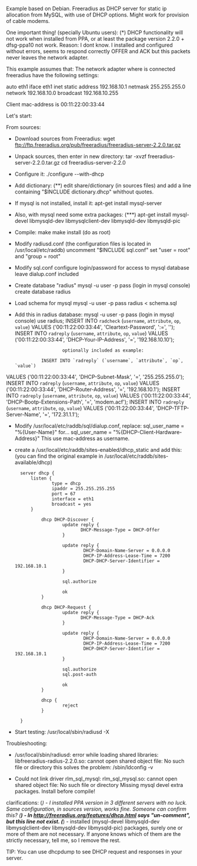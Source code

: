 Example based on Debian.
Freeradius as DHCP server for static ip allocation from MySQL, with
use of DHCP options.
Might work for provision of cable modems.

One important thing! (specially Ubuntu users):  (*)
DHCP functionality will not work when installed from PPA, or at least
the package version 2.2.0 + dfsg-ppa10 not work.
Reason: I dont know. I installed and configured without errors, seems
to respond correctly OFFER and ACK but this packets never leaves the
network adapter.

This example assumes that:
        The network adapter where is connected freeradius have the following settings:

auto eth1
iface eth1 inet static
address 192.168.10.1
netmask 255.255.255.0
network 192.168.10.0
broadcast 192.168.10.255

Client mac-address is 00:11:22:00:33:44


Let's start:

From sources:
- Download sources from Freeradius:
        wget ftp://ftp.freeradius.org/pub/freeradius/freeradius-server-2.2.0.tar.gz

- Unpack sources, then enter in new directory:
        tar -xvzf freeradius-server-2.2.0.tar.gz
        cd freeradius-server-2.2.0

- Configure it:
        ./configure --with-dhcp

- Add dictionary:           (**)
        edit share/dictionary (in sources files) and add a line containing
"$INCLUDE dictionary.dhcp" whithout quotes.

- If mysql is not installed, install it:
        apt-get install mysql-server

- Also, with mysql need some extra packages:    (***)
        apt-get install mysql-devel libmysqld-dev libmysqlclient-dev
libmysqld-dev libmysqld-pic

- Compile:
        make
        make install (do as root)

- Modify radiusd.conf (the configuration files is located in
/usr/local/etc/raddb)
        uncomment "$INCLUDE sql.conf"
        set "user = root" and "group = root"

- Modify sql.conf
        configure login/password for access to mysql database
        leave dialup.conf included

- Create database "radius"
        mysql -u user -p pass (login in mysql console)
                create database radius

- Load schema for mysql
        mysql -u user -p pass radius < schema.sql

- Add this in radius database:
        mysql -u user -p pass (login in mysql console)
                use radius;
                INSERT INTO `radcheck` (`username`, `attribute`, `op`, `value`)
VALUES ('00:11:22:00:33:44', 'Cleartext-Password', ':=', '');
                INSERT INTO `radreply` (`username`, `attribute`, `op`, `value`)
VALUES ('00:11:22:00:33:44', 'DHCP-Your-IP-Address', '=',
'192.168.10.10');

                        optionally included as example:

                INSERT INTO `radreply` (`username`, `attribute`, `op`, `value`)
VALUES ('00:11:22:00:33:44', 'DHCP-Subnet-Mask', '=',
'255.255.255.0');
                INSERT INTO `radreply` (`username`, `attribute`, `op`, `value`)
VALUES ('00:11:22:00:33:44', 'DHCP-Router-Address', '=',
'192.168.10.1');
                INSERT INTO `radreply` (`username`, `attribute`, `op`, `value`)
VALUES ('00:11:22:00:33:44', 'DHCP-Bootp-Extensions-Path', '=',
'modem.acf');
                INSERT INTO `radreply` (`username`, `attribute`, `op`, `value`)
VALUES ('00:11:22:00:33:44', 'DHCP-TFTP-Server-Name', '=',
'172.31.1.1');

- Modify /usr/local/etc/raddb/sql/dialup.conf, replace:
        sql_user_name = "%{User-Name}"
                for...
        sql_user_name = "%{DHCP-Client-Hardware-Address}"
                This use mac-address as username.

- create a /usr/local/etc/raddb/sites-enabled/dhcp_static and add this:
        (you can find the original example in
/usr/local/etc/raddb/sites-available/dhcp)

        server dhcp {
            listen {
                    type = dhcp
                    ipaddr = 255.255.255.255
                    port = 67
                    interface = eth1
                    broadcast = yes
            }

                dhcp DHCP-Discover {
                        update reply {
                               DHCP-Message-Type = DHCP-Offer
                        }

                        update reply {
                                DHCP-Domain-Name-Server = 0.0.0.0
                                DHCP-IP-Address-Lease-Time = 7200
                                DHCP-DHCP-Server-Identifier = 192.168.10.1
                        }

                        sql.authorize

                        ok
                }

                dhcp DHCP-Request {
                        update reply {
                               DHCP-Message-Type = DHCP-Ack
                        }

                        update reply {
                                DHCP-Domain-Name-Server = 0.0.0.0
                                DHCP-IP-Address-Lease-Time = 7200
                                DHCP-DHCP-Server-Identifier = 192.168.10.1
                        }

                        sql.authorize
                        sql.post-auth

                        ok
                }

                dhcp {
                        reject
                }

        }

- Start testing:
        /usr/local/sbin/radiusd -X


Troubleshooting:

- /usr/local/sbin/radiusd: error while loading shared libraries:
libfreeradius-radius-2.2.0.so: cannot open shared object file: No such
file or directory
        this solves the problem:
        /sbin/ldconfig -v

- Could not link driver rlm_sql_mysql: rlm_sql_mysql.so: cannot open
shared object file: No such file or directory
        Missing mysql devel extra packages. Install before compile!


clarifications:
        (*) - I installed PPA version in 3 different servers with no luck.
Same configuration, in sources version, works fine. Someone can
confirm this?
        (**) - In http://freeradius.org/features/dhcp.html says "un-comment",
but this line not exist.
        (***) -  installed (mysql-devel libmysqld-dev libmysqlclient-dev
libmysqld-dev libmysqld-pic) packages, surely one or more of them are
not necessary. If anyone knows which of them are the strictly
necessary, tell me, so I remove the rest.


TIP: You can use dhcpdump to see DHCP request and responses in your server.